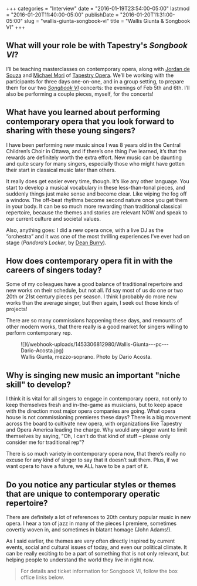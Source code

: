 +++
categories = "Interview"
date = "2016-01-19T23:54:00-05:00"
lastmod = "2016-01-20T11:40:00-05:00"
publishDate = "2016-01-20T11:31:00-05:00"
slug = "wallis-giunta-songbook-vi"
title = "Wallis Giunta &amp; Songbook VI"
+++

## What will your role be with Tapestry's *Songbook VI*?

I’ll be teaching masterclasses on contemporary opera, along with [Jordan de Souza](/scene/people/jordan-de-souza/) and [Michael Mori](/scene/people/michael-mori/) of [Tapestry Opera](/scene/companies/tapestry-opera/). We’ll be working with the participants for three days one-on-one, and in a group setting, to prepare them for our two [*Songbook VI*](https://tapestryopera.com/songbook-vi/) concerts: the evenings of Feb 5th and 6th. I’ll also be performing a couple pieces, myself, for the concerts!

## What have you learned about performing contemporary opera that you look forward to sharing with these young singers?

I have been performing new music since I was 8 years old in the Central Children’s Choir in Ottawa, and if there’s one thing I’ve learned, it’s that the rewards are definitely worth the extra effort. New music can be daunting and quite scary for many singers, especially those who might have gotten their start in classical music later than others. 

It really does get easier every time, though. It’s like any other language. You start to develop a musical vocabulary in these less-than-tonal pieces, and suddenly things just make sense and become clear. Like wiping the fog off a window. The off-beat rhythms become second nature once you get them in your body. It can be so much more rewarding than traditional classical repertoire, because the themes and stories are relevant NOW and speak to our current culture and societal values. 

Also, anything goes: I did a new opera once, with a live DJ as the “orchestra” and it was one of the most thrilling experiences I’ve ever had on stage (*Pandora’s Locker*, by [Dean Burry](/scene/people/dean-burry/)).

## How does contemporary opera fit in with the careers of singers today? 

Some of my colleagues have a good balance of traditional repertoire and new works on their schedule, but not all. I’d say most of us do one or two 20th or 21st century pieces per season. I think I probably do more new works than the average singer, but then again, I seek out those kinds of projects! 

There are so many commissions happening these days, and remounts of other modern works, that there really is a good market for singers willing to perform contemporary rep.

<figure data-type="image">
![](/webhook-uploads/1453306812980/Wallis-Giunta---pc---Dario-Acosta.jpg)
<figcaption>Wallis Giunta, mezzo-soprano. Photo by Dario Acosta.</figcaption></figure>

## Why is singing new music an important "niche skill" to develop?

I think it is vital for all singers to engage in contemporary opera, not only to keep themselves fresh and in-the-game as musicians, but to keep apace with the direction most major opera companies are going. What opera house is not commissioning premieres these days? There is a big movement across the board to cultivate new opera, with organizations like Tapestry and Opera America leading the charge. Why would any singer want to limit themselves by saying, "Oh, I can’t do that kind of stuff – please only consider me for traditional rep"? 

There is so much variety in contemporary opera now, that there’s really no excuse for any kind of singer to say that it doesn’t suit them. Plus, if we want opera to have a future, we ALL have to be a part of it.

## Do you notice any particular styles or themes that are unique to contemporary operatic repertoire?

There are definitely a lot of references to 20th century popular music in new opera. I hear a ton of jazz in many of the pieces I premiere, sometimes covertly woven in, and sometimes in blatant homage (John Adams!). 

As I said earlier, the themes are very often directly inspired by current events, social and cultural issues of today, and even our political climate. It can be really exciting to be a part of something that is not only relevant, but helping people to understand the world they live in right now.

>For details and ticket information for Songbook VI, follow the box office links below.
